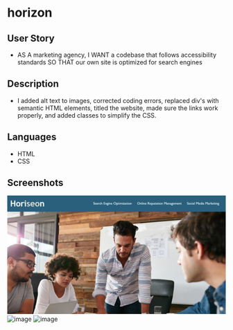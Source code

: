 # horizon

## User Story
- AS A marketing agency,
I WANT a codebase that follows accessibility standards
SO THAT our own site is optimized for search engines

## Description
- I added alt text to images, corrected coding errors, replaced div's with semantic HTML elements, titled the website, made sure the links work properly, and added classes to simplify the CSS.

## Languages
- HTML
- CSS

## Screenshots
![image](./assets/images/screenshot1.png)
![image](.assets/images/screenshot2.png)
![image](.assets/images/screenshot3.png)